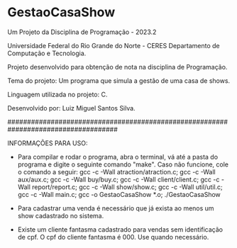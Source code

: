 # GestaoCasaShow
Um Projeto da Disciplina de Programação - 2023.2 

Universidade Federal do Rio Grande do Norte - CERES Departamento de Computação e Tecnologia.

Projeto desenvolvido para obtenção de nota na disciplina de Programação.

Tema do projeto: Um programa que simula a gestão de uma casa de shows. 

Linguagem utilizada no projeto: C.

Desenvolvido por: Luiz Miguel Santos Silva.

####################################################################################

INFORMAÇÕES PARA USO:

- Para compilar e rodar o programa, abra o terminal, vá até a pasta do programa e digite o seguinte comando "make". Caso não funcione, cole o comando a seguir: gcc -c -Wall atraction/atraction.c; gcc -c -Wall aux/aux.c; gcc -c -Wall buy/buy.c; gcc -c -Wall client/client.c; gcc -c -Wall report/report.c; gcc -c -Wall show/show.c; gcc -c -Wall util/util.c; gcc -c -Wall main.c; gcc -o GestaoCasaShow *.o; ./GestaoCasaShow

- Para cadastrar uma venda é necessário que já exista ao menos um show cadastrado no sistema.

- Existe um cliente fantasma cadastrado para vendas sem identificação de cpf. O cpf do cliente fantasma é 000. Use quando necessário.